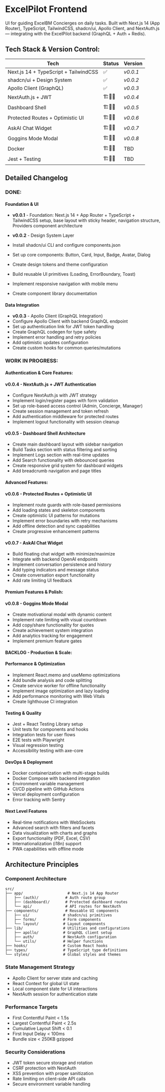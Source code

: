 # ExcelPilot Frontend

UI for guiding ExcelBM Concierges on daily tasks. Built with Next.js 14 (App Router), TypeScript, TailwindCSS, shadcn/ui, Apollo Client, and NextAuth.js — integrating with the ExcelPilot backend (GraphQL + Auth + Redis).

## Tech Stack & Version Control:
| Tech | Status | Version |
| --- | --- | --- |
| Next.js 14 + TypeScript + TailwindCSS | ✅ | _v0.0.1_ |
| shadcn/ui + Design System | ✅ | _v0.0.2_ |
| Apollo Client (GraphQL) | ✅ | _v0.0.3_ |
| NextAuth.js + JWT | 🏗️🧱🔨 | _v0.0.4_ |
| Dashboard Shell | 🏗️🧱🔨 | _v0.0.5_ |
| Protected Routes + Optimistic UI | 🏗️🧱🔨 | _v0.0.6_ |
| AskAI Chat Widget | 🏗️🧱🔨 | _v0.0.7_ |
| Goggins Mode Modal | 🏗️🧱🔨 | _v0.0.8_ |
| Docker | 🏗️🧱🔨 | TBD |
| Jest + Testing | 🏗️🧱🔨 | TBD |

## **Detailed Changelog** 

### **DONE**:
#### Foundation & UI
- **v0.0.1** - Foundation: Next.js 14 + App Router + TypeScript + TailwindCSS setup, base layout with sticky header, navigation structure, Providers component architecture

- **v0.0.2** - Design System Layer
- Install shadcn/ui CLI and configure components.json
- Set up core components: Button, Card, Input, Badge, Avatar, Dialog
- Create design tokens and theme configuration
- Build reusable UI primitives (Loading, ErrorBoundary, Toast)
- Implement responsive navigation with mobile menu
- Create component library documentation

#### Data Integration
- **v0.0.3** - Apollo Client (GraphQL Integration)
- Configure Apollo Client with backend GraphQL endpoint
- Set up authentication link for JWT token handling
- Create GraphQL codegen for type safety
- Implement error handling and retry policies
- Add optimistic updates configuration
- Create custom hooks for common queries/mutations

### **WORK IN PROGRESS**:

#### Authentication & Core Features:

#### **v0.0.4** - NextAuth.js + JWT Authentication
- Configure NextAuth.js with JWT strategy
- Implement login/register pages with form validation
- Set up role-based access control (Admin, Concierge, Manager)
- Create session management and token refresh
- Add authentication middleware for protected routes
- Implement logout functionality with session cleanup

#### **v0.0.5** - Dashboard Shell Architecture
- Create main dashboard layout with sidebar navigation
- Build Tasks section with status filtering and sorting
- Implement Logs section with real-time updates
- Add Search functionality with debounced queries
- Create responsive grid system for dashboard widgets
- Add breadcrumb navigation and page titles

#### Advanced Features:

#### **v0.0.6** - Protected Routes + Optimistic UI
- Implement route guards with role-based permissions
- Add loading states and skeleton components
- Create optimistic UI patterns for mutations
- Implement error boundaries with retry mechanisms
- Add offline detection and sync capabilities
- Create progressive enhancement patterns

#### **v0.0.7** - AskAI Chat Widget
- Build floating chat widget with minimize/maximize
- Integrate with backend OpenAI endpoints
- Implement conversation persistence and history
- Add typing indicators and message status
- Create conversation export functionality
- Add rate limiting UI feedback

#### Premium Features & Polish:

#### **v0.0.8** - Goggins Mode Modal
- Create motivational modal with dynamic content
- Implement rate limiting with visual countdown
- Add copy/share functionality for quotes
- Create achievement system integration
- Add analytics tracking for engagement
- Implement premium feature gates

#### **BACKLOG** - Production & Scale:

#### **Performance & Optimization**
- Implement React.memo and useMemo optimizations
- Add bundle analysis and code splitting
- Create service worker for offline functionality
- Implement image optimization and lazy loading
- Add performance monitoring with Web Vitals
- Create lighthouse CI integration

#### **Testing & Quality**
- Jest + React Testing Library setup
- Unit tests for components and hooks
- Integration tests for user flows
- E2E tests with Playwright
- Visual regression testing
- Accessibility testing with axe-core

#### **DevOps & Deployment**
- Docker containerization with multi-stage builds
- Docker Compose with backend integration
- Environment variable management
- CI/CD pipeline with GitHub Actions
- Vercel deployment configuration
- Error tracking with Sentry

#### **Next Level Features**
- Real-time notifications with WebSockets
- Advanced search with filters and facets
- Data visualization with charts and graphs
- Export functionality (PDF, Excel, CSV)
- Internationalization (i18n) support
- PWA capabilities with offline mode

## **Architecture Principles**

### **Component Architecture**
```
src/
├── app/                    # Next.js 14 App Router
│   ├── (auth)/            # Auth route group
│   ├── (dashboard)/       # Protected dashboard routes
│   └── api/               # API routes for NextAuth
├── components/            # Reusable UI components
│   ├── ui/               # shadcn/ui primitives
│   ├── forms/            # Form components
│   └── layout/           # Layout components
├── lib/                  # Utilities and configurations
│   ├── apollo/           # GraphQL client setup
│   ├── auth/             # NextAuth configuration
│   └── utils/            # Helper functions
├── hooks/                # Custom React hooks
├── types/                # TypeScript type definitions
└── styles/               # Global styles and themes
```

### **State Management Strategy**
- Apollo Client for server state and caching
- React Context for global UI state
- Local component state for UI interactions
- NextAuth session for authentication state

### **Performance Targets**
- First Contentful Paint < 1.5s
- Largest Contentful Paint < 2.5s
- Cumulative Layout Shift < 0.1
- First Input Delay < 100ms
- Bundle size < 250KB gzipped

### **Security Considerations**
- JWT token secure storage and rotation
- CSRF protection with NextAuth
- XSS prevention with proper sanitization
- Rate limiting on client-side API calls
- Secure environment variable handling
